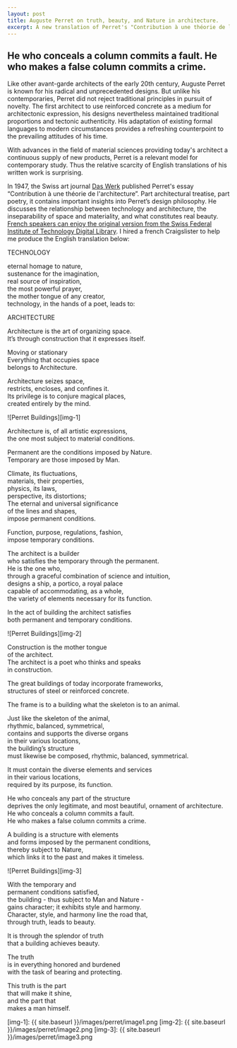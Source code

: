 ```yaml
---
layout: post
title: Auguste Perret on truth, beauty, and Nature in architecture.
excerpt: A new translation of Perret's "Contribution à une théorie de l'architecture"
---
```


## He who conceals a column commits a fault. He who makes a false column commits a crime.

Like other avant-garde architects of the early 20th century, Auguste Perret is known for his radical and unprecedented designs. But unlike his contemporaries, Perret did not reject traditional principles in pursuit of novelty. The first architect to use reinforced concrete as a medium for architectonic expression, his designs nevertheless maintained traditional proportions and tectonic authenticity. His adaptation of existing formal languages to modern circumstances provides a refreshing counterpoint to the prevailing attitudes of his time.

With advances in the field of material sciences providing today's architect a continuous supply of new products, Perret is a relevant model for contemporary study. Thus the relative scarcity of English translations of his written work is surprising.

In 1947, the Swiss art journal [Das Werk][lnk-1] published Perret's essay “Contribution à une théorie de l'architecture”. Part architectural treatise, part poetry, it contains important insights into Perret’s design philosophy. He discusses the relationship between technology and architecture, the inseparability of space and materiality, and what constitutes real beauty. [French speakers can enjoy the original version from the Swiss Federal Institute of Technology Digital Library][lnk-2]. I hired a french Craigslister to help me produce the English translation below:

<p style:"font-family:montserrat; font-weight:bold; margin-bottom:0px;"> TECHNOLOGY </p>
<p style:"margin-bottom:0px;">eternal homage to nature,<br />
sustenance for the imagination,<br />  
real source of inspiration,<br />  
the most powerful prayer,<br />  
the mother tongue of any creator,<br />  
technology, in the hands of a poet, leads to:</p>  
<p style:"font-family:montserrat; font-weight:bold;"> ARCHITECTURE </p>

Architecture is the art of organizing space.  
It’s through construction that it expresses itself.  

Moving or stationary  
Everything that occupies space  
belongs to Architecture.

Architecture seizes space,  
restricts, encloses, and confines it.  
Its privilege is to conjure magical places,  
created entirely by the mind.

![Perret Buildings][img-1]

Architecture is, of all artistic expressions,  
the one most subject to material conditions.

Permanent are the conditions imposed by Nature.  
Temporary are those imposed by Man.

Climate, its fluctuations,  
materials, their properties,  
physics, its laws,  
perspective, its distortions;  
The eternal and universal significance  
of the lines and shapes,  
impose permanent conditions.

Function, purpose, regulations, fashion,  
impose temporary conditions.

The architect is a builder  
who satisfies the temporary through the permanent.  
He is the one who,  
through a graceful combination of science and intuition,  
designs a ship, a portico, a royal palace  
capable of accommodating, as a whole,  
the variety of elements necessary for its function.

In the act of building the architect satisfies  
both permanent and temporary conditions.

![Perret Buildings][img-2]

Construction is the mother tongue  
of the architect.  
The architect is a poet who thinks and speaks  
in construction.

The great buildings of today incorporate frameworks,  
structures of steel or reinforced concrete.

The frame is to a building what the skeleton is to an animal.

Just like the skeleton of the animal,  
rhythmic, balanced, symmetrical,  
contains and supports the diverse organs  
in their various locations,  
the building’s structure  
must likewise be composed, rhythmic, balanced, symmetrical.

It must contain the diverse elements and services  
in their various locations,  
required by its purpose, its function.

He who conceals any part of the structure  
deprives the only legitimate, and most beautiful, ornament of architecture.  
He who conceals a column commits a fault.  
He who makes a false column commits a crime.

A building is a structure with elements  
and forms imposed by the permanent conditions,  
thereby subject to Nature,  
which links it to the past and makes it timeless.

![Perret Buildings][img-3]

With the temporary and  
permanent conditions satisfied,  
the building - thus subject to Man and Nature -  
gains character; it exhibits style and harmony.  
Character, style, and harmony line the road that,  
through truth, leads to beauty.

It is through the splendor of truth  
that a building achieves beauty.

The truth  
is in everything honored and burdened  
with the task of bearing and protecting.

This truth is the part  
that will make it shine,  
and the part that  
makes a man himself.

[lnk-1]: http://www.e-periodica.ch/digbib/volumes?UID=wbw-002
[lnk-2]: http://www.e-periodica.ch/digbib/view?var=true&pid=wbw-002:1947:34::1089#119
[img-1]: {{ site.baseurl }}/images/perret/image1.png
[img-2]: {{ site.baseurl }}/images/perret/image2.png
[img-3]: {{ site.baseurl }}/images/perret/image3.png
